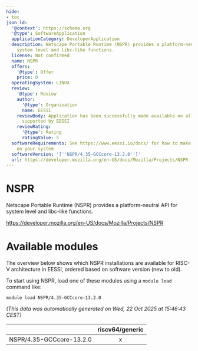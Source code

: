 ```yaml
---
hide:
- toc
json_ld:
  '@context': https://schema.org
  '@type': SoftwareApplication
  applicationCategory: DeveloperApplication
  description: Netscape Portable Runtime (NSPR) provides a platform-neutral API for
    system level and libc-like functions.
  license: Not confirmed
  name: NSPR
  offers:
    '@type': Offer
    price: 0
  operatingSystem: LINUX
  review:
    '@type': Review
    author:
      '@type': Organization
      name: EESSI
    reviewBody: Application has been successfully made available on all architectures
      supported by EESSI
    reviewRating:
      '@type': Rating
      ratingValue: 5
  softwareRequirements: See https://www.eessi.io/docs/ for how to make EESSI available
    on your system
  softwareVersion: '[''NSPR/4.35-GCCcore-13.2.0'']'
  url: https://developer.mozilla.org/en-US/docs/Mozilla/Projects/NSPR
---
```


NSPR
====


Netscape Portable Runtime (NSPR) provides a platform-neutral API for system level and libc-like functions.

https://developer.mozilla.org/en-US/docs/Mozilla/Projects/NSPR
# Available modules


The overview below shows which NSPR installations are available for RISC-V architecture in EESSI, ordered based on software version (new to old).

To start using NSPR, load one of these modules using a `module load` command like:

```shell
module load NSPR/4.35-GCCcore-13.2.0
```

*(This data was automatically generated on Wed, 22 Oct 2025 at 15:46:43 CEST)*

| |riscv64/generic|
| :---: | :---: |
|NSPR/4.35-GCCcore-13.2.0|x|
